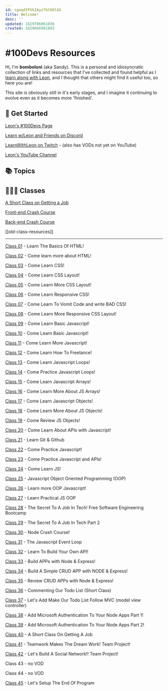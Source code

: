 ```yaml
---
id: sgaqdtPUkIAyzfbtOdlGG
title: Welcome!
desc: ''
updated: 1629706061036
created: 1629666981893
---
```


# #100Devs Resources

Hi, I'm **bomboloni** (aka Sandy). This is a personal and idiosyncratic collection of links and resources that I've collected and found helpful as I [learn along with Leon](https://leonnoel.com/100devs/), and I thought that others might find it useful too, so here you are!

This site is obviously still in it's early stages, and I imagine it continuing to evolve even as it becomes more 'finished'.

## 🚀 Get Started

[Leon's #100Devs Page](https://leonnoel.com/100devs/)

[Learn w/Leon and Friends on Discord](https://leonnoel.com/discord)

[LearnWithLeon on Twitch](https://www.twitch.tv/learnwithleon) - (also has VODs not yet on YouTube)

[Leon's YouTube Channel](https://www.youtube.com/channel/UCGiRSHBdWuCgjgmPPz_13xw)

## 📚 Topics

## 🧑🏽‍💻 Classes

[A Short Class on Getting a Job](https://www.youtube.com/watch?v=x3-O-Ond9AI)

[Front-end Crash Course](https://www.youtube.com/watch?v=eAe4GmiUm2I)

[Back-end Crash Course](https://www.youtube.com/watch?v=U8UnY9R9R0E)

[[old-class-resources]]

---

[Class 01](https://youtu.be/YRemMgGfbKg) - Learn The Basics Of HTML!

[Class 02](https://youtu.be/N2VlXVZJIcY) - Come learn more about HTML!

[Class 03](https://youtu.be/h3wVQJ6SNfY) - Come Learn CSS!

[Class 04](https://youtu.be/xTNCtSRz6No) - Come Learn CSS Layout!

[Class 05](https://youtu.be/P3c3ZPNAen8) - Come Learn More CSS Layout!

[Class 06](https://youtu.be/8A9OefW7dSk) - Come Learn Responsive CSS!

[Class 07](https://youtu.be/V9MtaqT8Q_A) - Come Learn To Vomit Code and write BAD CSS!

[Class 08](https://youtu.be/SV1eSbAWfWQ) - Come Learn More Responsive CSS Layout!

[Class 09](https://youtu.be/22iEEZ8FSNM) - Come Learn Basic Javascript!

[Class 10](https://youtu.be/cv8ZunU-zeU) - Come Learn Basic Javascript!

[Class 11](https://youtu.be/6tyqwLnfjNs) - Come Learn More Javascript!

[Class 12](https://youtu.be/LRPLnNLXG5o) - Come Learn How To Freelance!

[Class 13](https://youtu.be/5-OEtJFbcXQ) - Come Learn Javascript Loops!

[Class 14](https://youtu.be/7BIbHmeZBxg) - Come Practice Javascript Loops!

[Class 15](https://youtu.be/GzYiUnRhfGQ) - Come Learn Javascript Arrays!

[Class 16](https://youtu.be/p1sCXKeiA1Q) - Come Learn More About JS Arrays!

[Class 17](https://youtu.be/ySLwyeaKPvQ) - Come Learn Javascript Objects!

[Class 18](https://youtu.be/ekWRltHr_L8) - Come Learn More About JS Objects!

[Class 19](https://youtu.be/oEdb5wmmAwk) - Come Review JS Objects!

[Class 20](https://youtu.be/LJHIfPOboEE) - Come Learn About APIs with Javascript!

[Class 21](https://youtu.be/ljdyXldzBKA) - Learn Git & Github

[Class 22](https://youtu.be/yEfvsafFVXQ) - Come Practice Javascript!

[Class 23](https://youtu.be/Iq3ipsUAfzE) - Come Practice Javascript and APIs!

[Class 24](https://youtu.be/6bXPGp1uWxc) - Come Learn JS!

[Class 25](https://youtu.be/pfYEqzU4ejk) - Javascript Object Oriented Programming (OOP)

[Class 26](https://youtu.be/UbY5ni9BkM0) - Learn more OOP Javascript!

[Class 27](https://youtu.be/9OJ9WL8qxZo) - Learn Practical JS OOP

[Class 28](https://youtu.be/urjSM4lE6GQ) - The Secret To A Job In Tech! Free Software Engineering Bootcamp

[Class 29](https://youtu.be/a01qCnUY5Xg) - The Secret To A Job In Tech Part 2

[Class 30](https://youtu.be/xficb-1GyQY) - Node Crash Course!

[Class 31](https://youtu.be/9OlDaCYCM8I) - The Javascript Event Loop

[Class 32](https://youtu.be/46LPXys5vYE) - Learn To Build Your Own API!

[Class 33](https://youtu.be/pjxJTWdVh-M) - Build APPs with Node & Express!

[Class 34](https://youtu.be/pPZ2HhUUuwI) - Build A Simple CRUD APP with NODE & Express!

[Class 35](https://youtu.be/2vd7v7NhMVU) - Review CRUD APPs with Node & Express!

[Class 36](https://youtu.be/Aanqdky2JXY) - Commenting Our Todo List (Short Class)

[Class 37](https://youtu.be/rz6OCYwMWiM) - Let's Add Make Our Todo List Follow MVC (model view controller)

[Class 38](https://youtu.be/x0cs-5t84zU) - Add Microsoft Authentication To Your Node Apps Part 1!

[Class 39](https://youtu.be/QmXXPB_q7QA) - Add Microsoft Authentication To Your Node Apps Part 2!

[Class 40](https://youtu.be/x3-O-Ond9AI) - A Short Class On Getting A Job

[Class 41](https://youtu.be/s2s9SaCLYHk) - Teamwork Makes The Dream Work! Team Project!

[Class 42](https://youtu.be/TEIf-OW_PZw) - Let's Build A Social Network!! Team Project!

Class 43 - no VOD

Class 44 - no VOD

[Class 45](https://youtu.be/WY5MQtAym5w) - Let's Setup The End Of Program
